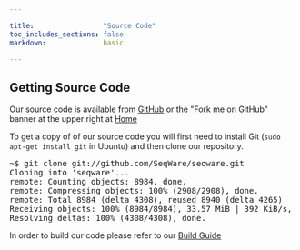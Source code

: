 ```yaml
---

title:                 "Source Code"
toc_includes_sections: false
markdown:              basic

---
```


## Getting Source Code

Our source code is available from [GitHub](https://github.com/SeqWare/seqware) or the "Fork me on GitHub" banner at the upper right at [Home](/)

To get a copy of of our source code you will first need to install Git (<code>sudo apt-get install git</code> in Ubuntu) and then clone our repository.

<pre title="Cloning the git repository">
<span class="prompt">~$</span> <kbd>git clone git://github.com/SeqWare/seqware.git</kbd>
Cloning into 'seqware'...
remote: Counting objects: 8984, done.
remote: Compressing objects: 100% (2908/2908), done.
remote: Total 8984 (delta 4308), reused 8940 (delta 4265)
Receiving objects: 100% (8984/8984), 33.57 MiB | 392 KiB/s, done.
Resolving deltas: 100% (4308/4308), done.
</pre>

In order to build our code please refer to our [Build Guide](../github_readme/0-overview/)
